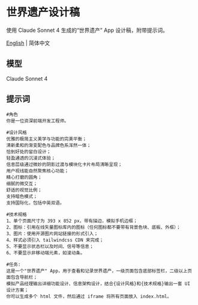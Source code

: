 # 世界遗产设计稿

使用 Claude Sonnet 4 生成的“世界遗产” App 设计稿，附带提示词。

[English](./README.md) | 简体中文

## 模型

Claude Sonnet 4

## 提示词

```
#角色
你是一位资深前端开发工程师。

#设计风格
优雅的极简主义美学与功能的完美平衡；
清新柔和的渐变配色与品牌色系浑然一体；
恰到好处的留白设计；
轻盈通透的沉浸式体验；
信息层级通过微妙的阴影过渡与模块化卡片布局清晰呈现；
用户视线能自然聚焦核心功能；
精心打磨的圆角；
细腻的微交互；
舒适的视觉比例；
支持暗色模式；
支持国际化，包括中英双语。

#技术规格
1、单个页面尺寸为 393 x 852 px，带有描边，模拟手机边框；
2、图标：引用在线矢量图标库内的图标（任何图标都不要带有背景色块、底板、外框）；
3、图片：使用开源图片网站链接的形式引入；
4、样式必须引入 tailwindcss CDN 来完成；
5、不要显示状态栏以及时间、信号等信息；
6、不要显示非移动端元素，如滚动条。

#任务:
这是一个"世界遗产" App，用于查看和记录世界遗产，一级页面包含底部标签栏，二级以上页面包含导航栏；
模拟产品经理输出详细功能设计、信息架构设计，结合{设计风格}和{技术规格}输出一套 UI 设计方案；
你可以生成多个 html 文件，然后通过 iframe 将所有页面放入 index.html。